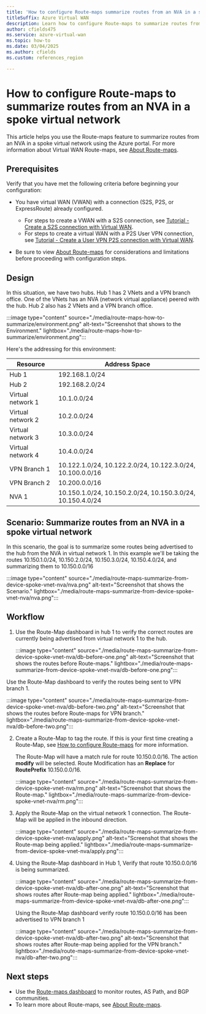 ```yaml
---
title: 'How to configure Route-maps summarize routes from an NVA in a spoke virtual network'
titleSuffix: Azure Virtual WAN
description: Learn how to configure Route-maps to summarize routes from an NVA in a spoke virtual network
author: cfields475
ms.service: azure-virtual-wan
ms.topic: how-to
ms.date: 03/04/2025
ms.author: cfields
ms.custom: references_region

---
```

# How to configure Route-maps to summarize routes from an NVA in a spoke virtual network 

This article helps you use the Route-maps feature to summarize routes from an NVA in a spoke virtual network  using the Azure portal. For more information about Virtual WAN Route-maps, see [About Route-maps](route-maps-about.md).

## Prerequisites

Verify that you have met the following criteria before beginning your configuration:

* You have virtual WAN (VWAN) with a connection (S2S, P2S, or ExpressRoute) already configured.

  * For steps to create a VWAN with a S2S connection, see [Tutorial - Create a S2S connection with Virtual WAN](virtual-wan-site-to-site-portal.md).
  * For steps to create a virtual WAN with a P2S User VPN connection, see [Tutorial - Create a User VPN P2S connection with Virtual WAN](virtual-wan-point-to-site-portal.md).
* Be sure to view [About Route-maps](route-maps-about.md#considerations-and-limitations) for considerations and limitations before proceeding with configuration steps.

## Design
In this situation, we have two hubs. Hub 1 has 2 VNets and a VPN branch office. One of the VNets has an NVA (network virtual appliance) peered with the hub. Hub 2 also has 2 VNets and a VPN branch office. 

   :::image type="content" source="./media/route-maps-how-to-summarize/environment.png" alt-text="Screenshot that shows to the Environment." lightbox="./media/route-maps-how-to-summarize/environment.png":::

Here's the addressing for this environment:  

| Resource |Address Space |
| --- |---| 
|Hub 1 |192.168.1.0/24 | 
|Hub 2 |192.168.2.0/24  |
|Virtual network 1 |10.1.0.0/24  |
|Virtual network 2 |10.2.0.0/24 |
|Virtual network 3 |10.3.0.0/24  |
|Virtual network 4 |10.4.0.0/24  |
|VPN Branch 1 |10.122.1.0/24, 10.122.2.0/24, 10.122.3.0/24, 10.100.0.0/16|
|VPN Branch 2 |10.200.0.0/16 |
|NVA 1 | 10.150.1.0/24, 10.150.2.0/24, 10.150.3.0/24, 10.150.4.0/24 |  

## Scenario: Summarize routes from an NVA in a spoke virtual network  

In this scenario, the goal is to summarize some routes being advertised to the hub from the NVA in virtual network 1. In this example we'll be taking the routes 10.150.1.0/24, 10.150.2.0/24, 10.150.3.0/24, 10.150.4.0/24, and summarizing them to 10.150.0.0/16   

   :::image type="content" source="./media/route-maps-summarize-from-device-spoke-vnet-nva/nva.png" alt-text="Screenshot that shows the Scenario." lightbox="./media/route-maps-summarize-from-device-spoke-vnet-nva/nva.png":::

## Workflow

1.  Use the Route-Map dashboard in hub 1 to verify the correct routes are currently being advertised from virtual network 1 to the hub.

    :::image type="content" source="./media/route-maps-summarize-from-device-spoke-vnet-nva/db-before-one.png" alt-text="Screenshot that shows the routes before Route-maps." lightbox="./media/route-maps-summarize-from-device-spoke-vnet-nva/db-before-one.png":::

   Use the Route-Map dashboard to verify the routes being sent to VPN branch 1.  

   :::image type="content" source="./media/route-maps-summarize-from-device-spoke-vnet-nva/db-before-two.png" alt-text="Screenshot that shows the routes before Route-maps for VPN branch." lightbox="./media/route-maps-summarize-from-device-spoke-vnet-nva/db-before-two.png":::  

2. Create a Route-Map to tag the route. If this is your first time creating a Route-Map, see [How to configure Route-maps](route-maps-how-to.md) for more information. 

   The Route-Map will have a match rule for route 10.150.0.0/16. The action **modify** will be selected. Route Modification has an **Replace** for **RoutePrefix** 10.150.0.0/16.  

   :::image type="content" source="./media/route-maps-summarize-from-device-spoke-vnet-nva/rm.png" alt-text="Screenshot that shows the Route-map." lightbox="./media/route-maps-summarize-from-device-spoke-vnet-nva/rm.png":::

3. Apply the Route-Map on the virtual network 1 connection. The Route-Map will be applied in the inbound direction. 

   :::image type="content" source="./media/route-maps-summarize-from-device-spoke-vnet-nva/apply.png" alt-text="Screenshot that shows the Route-map being applied." lightbox="./media/route-maps-summarize-from-device-spoke-vnet-nva/apply.png":::

4. Using the Route-Map dashboard in Hub 1, Verify that route 10.150.0.0/16 is being summarized.    

   :::image type="content" source="./media/route-maps-summarize-from-device-spoke-vnet-nva/db-after-one.png" alt-text="Screenshot that shows routes after Route-map being applied." lightbox="./media/route-maps-summarize-from-device-spoke-vnet-nva/db-after-one.png":::

   Using the Route-Map dashboard verify route 10.150.0.0/16 has been advertised to VPN branch 1

   :::image type="content" source="./media/route-maps-summarize-from-device-spoke-vnet-nva/db-after-two.png" alt-text="Screenshot that shows routes after Route-map being applied for the VPN branch." lightbox="./media/route-maps-summarize-from-device-spoke-vnet-nva/db-after-two.png":::

## Next steps

* Use the [Route-maps dashboard](route-maps-dashboard.md) to monitor routes, AS Path, and BGP communities.
* To learn more about Route-maps, see [About Route-maps](route-maps-about.md).
